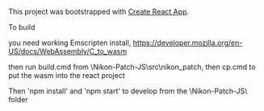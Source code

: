 This project was bootstrapped with [Create React App](https://github.com/facebookincubator/create-react-app).

To build

you need working Emscripten install, https://developer.mozilla.org/en-US/docs/WebAssembly/C_to_wasm

then run build.cmd from \Nikon-Patch-JS\src\nikon_patch, then cp.cmd to put the wasm into the react project

Then 'npm install' and 'npm start' to develop from the \Nikon-Patch-JS\ folder
